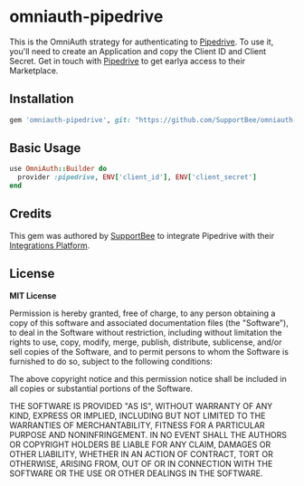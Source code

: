 # omniauth-pipedrive

This is the OmniAuth strategy for authenticating to [Pipedrive](https://www.pipedrive.com). To use it, you'll need to create an Application and copy the Client ID and Client Secret. Get in touch with [Pipedrive](https://www.pipedrive.com) to get earlya access to their Marketplace.

## Installation

```ruby
gem 'omniauth-pipedrive', git: "https://github.com/SupportBee/omniauth-pipedrive"
```

## Basic Usage

```ruby
use OmniAuth::Builder do
  provider :pipedrive, ENV['client_id'], ENV['client_secret']
end
```

## Credits

This gem was authored by [SupportBee](https://supportbee.com/) to integrate Pipedrive with their [Integrations Platform](https://github.com/SupportBee/SupportBee-Apps).

## License

**MIT License**

Permission is hereby granted, free of charge, to any person obtaining a copy of this software and associated documentation files (the "Software"), to deal in the Software without restriction, including without limitation the rights to use, copy, modify, merge, publish, distribute, sublicense, and/or sell copies of the Software, and to permit persons to whom the Software is furnished to do so, subject to the following conditions:

The above copyright notice and this permission notice shall be included in all copies or substantial portions of the Software.

THE SOFTWARE IS PROVIDED "AS IS", WITHOUT WARRANTY OF ANY KIND, EXPRESS OR IMPLIED, INCLUDING BUT NOT LIMITED TO THE WARRANTIES OF MERCHANTABILITY, FITNESS FOR A PARTICULAR PURPOSE AND NONINFRINGEMENT. IN NO EVENT SHALL THE AUTHORS OR COPYRIGHT HOLDERS BE LIABLE FOR ANY CLAIM, DAMAGES OR OTHER LIABILITY, WHETHER IN AN ACTION OF CONTRACT, TORT OR OTHERWISE, ARISING FROM, OUT OF OR IN CONNECTION WITH THE SOFTWARE OR THE USE OR OTHER DEALINGS IN THE SOFTWARE.
